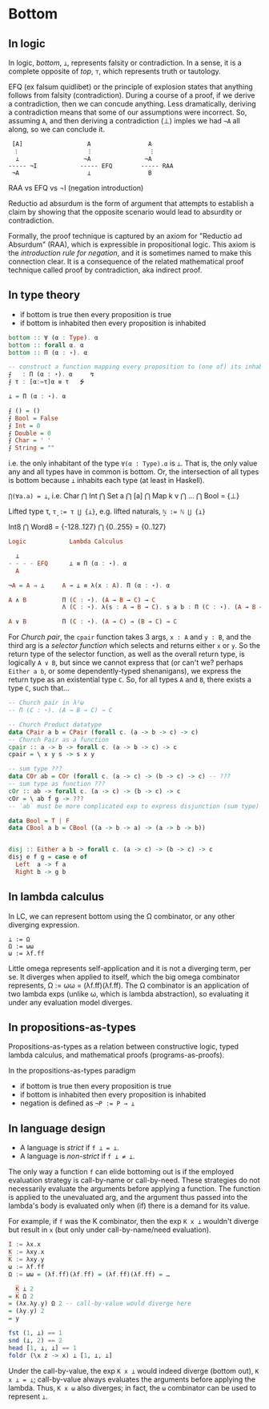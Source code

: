 # Bottom

## In logic

In logic, *bottom*, `⊥`, represents falsity or contradiction. In a sense, it is a complete opposite of *top*, `⊤`, which represents truth or tautology.

EFQ (ex falsum quidlibet) or the principle of explosion states that anything follows from falsity (contradiction). During a course of a proof, if we derive a contradiction, then we can concude anything. Less dramatically, deriving a contradiction means that some of our assumptions were incorrect. So, assuming `A`, and then deriving a contradiction (⊥) imples we had `¬A` all along, so we can conclude it.

```
 [A]                  A                A  
  ⁝                    ⁝                 ⁝ 
  ⊥                  ¬A               ¬A  
----- ¬I            ----- EFQ        ----- RAA
 ¬A                   ⊥                B  
```

RAA vs EFQ vs ¬I (negation introduction)

Reductio ad absurdum is the form of argument that attempts to establish a claim by showing that the opposite scenario would lead to absurdity or contradiction.

Formally, the proof technique is captured by an axiom for "Reductio ad Absurdum" (RAA), which is expressible in propositional logic. This axiom is the *introduction rule for negation*, and it is sometimes named to make this connection clear. It is a consequence of the related mathematical proof technique called proof by contradiction, aka indirect proof.

## In type theory

- if bottom is true then every proposition is true
- if bottom is inhabited then every proposition is inhabited

```hs
bottom :: ∀ (α : Type). α
bottom :: forall α. α
bottom :: Π (α : ⋆). α

-- construct a function mapping every proposition to (one of) its inhabitant
⨍   : Π (α : ⋆). α     ↯
⨍ τ : [α:=τ]α ≡ τ   ⭍

⊥ = Π (α : ⋆). α

⨍ () = ()
⨍ Bool = False
⨍ Int = 0
⨍ Double = 0
⨍ Char = ' '
⨍ String = ""
```

i.e. the only inhabitant of the type `∀(α : Type).α` is `⊥`. That is, the only value any and all types have in common is bottom. Or, the intersection of all types is bottom because `⊥` inhabits each type (at least in Haskell).

`⋂(∀a.a) = ⊥`, i.e. Char ⋂ Int ⋂ Set a ⋂ [a] ⋂ Map k v ⋂ … ⋂ Bool = {⊥}

Lifted type τ, `τ̝ := τ ⋃ {⊥}`, e.g. lifted naturals, `ℕ̝ := ℕ ⋃ {⊥}`

Int8 ⋂ Word8 = {-128..127} ⋂ {0..255} = {0..127}


```hs
Logic            Lambda Calculus

  ⊥
- - - - EFQ      ⊥ ≡ Π (α : ⋆). α
  A

¬A = A ⇒ ⊥     A → ⊥ ≡ λ(x : A). Π (α : ⋆). α

A ∧ B          Π (C : ⋆). (A → B → C) → C
               Λ (C : ⋆). λ(s : A → B → C). s a b : Π (C : ⋆). (A → B → C) → C

A ∨ B          Π (C : ⋆). (A → C) → (B → C) → C
```

For *Church pair*, the `cpair` function takes 3 args, `x : A` and `y : B`, and the third arg is a *selector function* which selects and returns either `x` or `y`. So the return type of the selector function, as well as the overall return type, is logically `A ∨ B`, but since we cannot express that (or can't we? perhaps `Either a b`, or some dependently-typed shenanigans), we express the return type as an existential type `C`. So, for all types `A` and `B`, there exists a type `C`, such that…

```hs
-- Church pair in λ²ω
-- Π (C : ⋆). (A → B → C) → C

-- Church Product datatype
data CPair a b = CPair (forall c. (a -> b -> c) -> c)
-- Church Pair as a function
cpair :: a -> b -> forall c. (a -> b -> c) -> c
cpair = \ x y s -> s x y

-- sum type ???
data COr ab = COr (forall c. (a -> c) -> (b -> c) -> c) -- ???
-- sum type as function ???
cOr :: ab -> forall c. (a -> c) -> (b -> c) -> c
cOr = \ ab f g -> ???
-- `ab` must be more complicated exp to express disjunction (sum type)

data Bool = T | F
data CBool a b = CBool ((a -> b -> a) -> (a -> b -> b))


disj :: Either a b -> forall c. (a -> c) -> (b -> c) -> c
disj e f g = case e of
  Left  a -> f a
  Right b -> g b
```


## In lambda calculus

In LC, we can represent bottom using the Ω combinator, or any other diverging expression.

```
⊥ := Ω
Ω := ωω
ω := λf.ff
```

Little omega represents self-application and it is not a diverging term, per se. It diverges when applied to itself, which the big omega combinator represents, Ω := ωω = (λf.ff)(λf.ff). The Ω combinator is an application of two lambda exps (unlike ω, which is lambda abstraction), so evaluating it under any evaluation model diverges.


## In propositions-as-types

Propositions-as-types as a relation between constructive logic, typed lambda calculus, and mathematical proofs (programs-as-proofs).

In the propositions-as-types paradigm
- if bottom is true then every proposition is true
- if bottom is inhabited then every proposition is inhabited
- negation is defined as `¬P := P → ⊥`


## In language design

- A language is *strict* if `f ⊥ = ⊥`.
- A language is *non-strict* if `f ⊥ ≠ ⊥`.

The only way a function `f` can elide bottoming out is if the employed evaluation strategy is call-by-name or call-by-need. These strategies do not necessarily evaluate the arguments before applying a function. The function is applied to the unevaluated arg, and the argument thus passed into the lambda's body is evaluated only when (if) there is a demand for its value.

For example, if `f` was the K combinator, then the exp `K x ⊥` wouldn't diverge but result in `x` (but only under call-by-name/need evaluation).

```hs
I := λx.x
K := λxy.x
K̅ := λxy.y
ω := λf.ff
Ω := ωω = (λf.ff)(λf.ff) = (λf.ff)(λf.ff) = …

  K̅ ⊥ 2
= K̅ Ω 2
= (λx.λy.y) Ω 2 -- call-by-value would diverge here
= (λy.y) 2
= y
```

```hs
fst (1, ⊥) == 1
snd (⊥, 2) == 2
head [1, ⊥, ⊥] == 1
foldr (\x z -> x) ⊥ [1, ⊥, ⊥]
```

Under the call-by-value, the exp `K x ⊥` would indeed diverge (bottom out), `K x ⊥ = ⊥`; call-by-value always evaluates the arguments before applying the lambda. Thus, `K x ω` also diverges; in fact, the `ω` combinator can be used to represent `⊥`.
